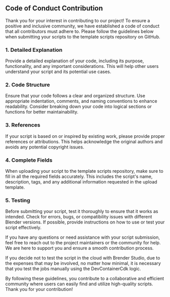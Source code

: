 ## Code of Conduct Contribution

Thank you for your interest in contributing to our project! To ensure a positive and inclusive community, we have established a code of conduct that all contributors must adhere to. Please follow the guidelines below when submitting your scripts to the template scripts repository on GitHub.

### 1. Detailed Explanation
Provide a detailed explanation of your code, including its purpose, functionality, and any important considerations. This will help other users understand your script and its potential use cases.

### 2. Code Structure
Ensure that your code follows a clear and organized structure. Use appropriate indentation, comments, and naming conventions to enhance readability. Consider breaking down your code into logical sections or functions for better maintainability.

### 3. References
If your script is based on or inspired by existing work, please provide proper references or attributions. This helps acknowledge the original authors and avoids any potential copyright issues.

### 4. Complete Fields
When uploading your script to the template scripts repository, make sure to fill in all the required fields accurately. This includes the script's name, description, tags, and any additional information requested in the upload template.

### 5. Testing
Before submitting your script, test it thoroughly to ensure that it works as intended. Check for errors, bugs, or compatibility issues with different Blender versions. If possible, provide instructions on how to use or test your script effectively.

If you have any questions or need assistance with your script submission, feel free to reach out to the project maintainers or the community for help. We are here to support you and ensure a smooth contribution process.

If you decide not to test the script in the cloud with Brender Studio, due to the expenses that may be involved, no matter how minimal, it is necessary that you test the jobs manually using the DevContainerCdk logic.


By following these guidelines, you contribute to a collaborative and efficient community where users can easily find and utilize high-quality scripts. Thank you for your contribution!
